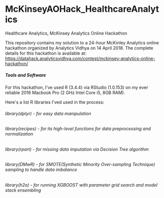 # McKinseyAOHack_HealthcareAnalytics
Healthcare Analytics, McKinsey Analytics Online Hackathon

This repository contains my solution to a 24-hour McKinley Analytics online hackathon organized by Analytics Vidhya on 14 April 2018. The complete details for this hackathon is available at: https://datahack.analyticsvidhya.com/contest/mckinsey-analytics-online-hackathon/


##### Tools and Software
For this hackathon, I've used R (3.4.4) via RStudio (1.0.153) on my ever reliable 2016 Macbook Pro (2 GHz Intel Core i5, 8GB RAM).

Here's a list R libraries I'ved used in the process:

###### library(dplyr) - for easy data manipulation
###### library(recipes) - for its high-level functions for data preprocessing and normalization
###### library(rpart) - for missing data imputation via Decision Tree algorithm
###### library(DMwR) - for SMOTE(Synthetic Minority Over-sampling Technique) sampling to handle data imbalance 
###### library(h2o) - for running XGBOOST with parameter grid search and model stack ensembling



